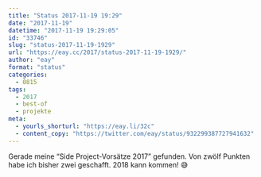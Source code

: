 ```yaml
---
title: "Status 2017-11-19 19:29"
date: "2017-11-19"
datetime: "2017-11-19 19:29:05"
id: "33746"
slug: "status-2017-11-19-1929"
url: "https://eay.cc/2017/status-2017-11-19-1929/"
author: "eay"
format: "status"
categories:
  - 0815
tags:
  - 2017
  - best-of
  - projekte
meta:
  - yourls_shorturl: "https://eay.li/32c"
  - content_copy: "https://twitter.com/eay/status/932299387727941632"
---
```


Gerade meine “Side Project-Vorsätze 2017” gefunden. Von zwölf Punkten habe ich bisher zwei geschafft. 2018 kann kommen! 😅
